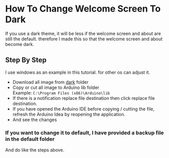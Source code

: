 # How To Change Welcome Screen To Dark

If you use a dark theme, it will be less if the welcome screen and about are still the default. therefore I made this so that the welcome screen and about become dark.

## Step By Step
I use windows as an example in this tutorial. for other os can adjust it.

- Download all image from [dark](/dark) folder
[](step-image/1.jpg)
- Copy or cut all image to Arduino lib folder <br>
Example: ``` C:\Program Files (x86)\Arduino\lib ``` <br>
[](step-image/2.jpg)
- If there is a notification replace file destination then click replace file destination.
[](step-image/3.jpg)
- If you have opened the Arduino IDE before copying / cutting the file, refresh the Arduino Idea by reopening the application.
- And see the changes

### If you want to change it to default, I have provided a backup file in the default folder
And do like the steps above.
